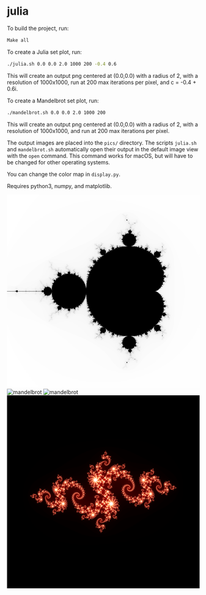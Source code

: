 # julia
To build the project, run:
```bash
Make all
```

To create a Julia set plot, run:
```bash
./julia.sh 0.0 0.0 2.0 1000 200 -0.4 0.6
```

This will create an output png centered at (0.0,0.0) with a radius of 2, with a resolution of 1000x1000, run at 200 max iterations per pixel, and c = -0.4 + 0.6i.

To create a Mandelbrot set plot, run:
```bash
./mandelbrot.sh 0.0 0.0 2.0 1000 200
```

This will create an output png centered at (0.0,0.0) with a radius of 2, with a resolution of 1000x1000, and run at 200 max iterations per pixel.

The output images are placed into the ```pics/``` directory. The scripts ```julia.sh``` and ```mandelbrot.sh``` automatically open their output in the default image view with the ```open``` command. This command works for macOS, but will have to be changed for other operating systems.

You can change the color map in ```display.py```.

Requires python3, numpy, and matplotlib.

![mandelbrot](resources/mandelbrot0.png)
![mandelbrot](resources/mandelbrot1.png)
![mandelbrot](resources/mandelbrot2.png)
![julia](resources/julia.png)
